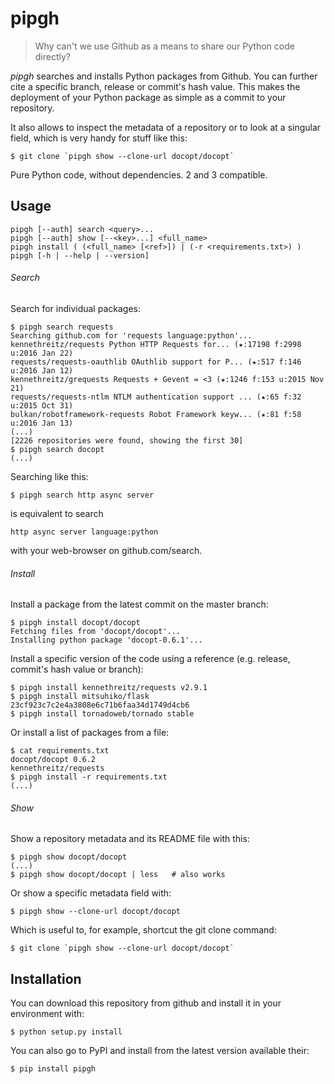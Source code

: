 # pipgh

> Why can't we use Github as a means to share our Python code directly?

*pipgh* searches and installs Python packages from Github. You can further
cite a specific branch, release or commit's hash value. This makes the
deployment of your Python package as simple as a commit to your repository.

It also allows to inspect the metadata of a repository or to
look at a singular field, which is very handy for stuff like this:

    $ git clone `pipgh show --clone-url docopt/docopt`

Pure Python code, without dependencies. 2 and 3 compatible.

## Usage

    pipgh [--auth] search <query>...
    pipgh [--auth] show [--<key>...] <full_name>
    pipgh install ( (<full_name> [<ref>]) | (-r <requirements.txt>) )
    pipgh [-h | --help | --version]

###### Search

Search for individual packages:

    $ pipgh search requests
    Searching github.com for 'requests language:python'...
    kennethreitz/requests Python HTTP Requests for... (★:17198 f:2998 u:2016 Jan 22)
    requests/requests-oauthlib OAuthlib support for P... (★:517 f:146 u:2016 Jan 12)
    kennethreitz/grequests Requests + Gevent = <3 (★:1246 f:153 u:2015 Nov 21)
    requests/requests-ntlm NTLM authentication support ... (★:65 f:32 u:2015 Oct 31)
    bulkan/robotframework-requests Robot Framework keyw... (★:81 f:58 u:2016 Jan 13)
    (...)
    [2226 repositories were found, showing the first 30]
    $ pipgh search docopt
    (...)

Searching like this:

    $ pipgh search http async server

is equivalent to search

    http async server language:python

with your web-browser on github.com/search.

###### Install

Install a package from the latest commit on the master branch:

    $ pipgh install docopt/docopt
    Fetching files from 'docopt/docopt'...
    Installing python package 'docopt-0.6.1'...

Install a specific version of the code using a reference (e.g. release,
commit's hash value or branch):

    $ pipgh install kennethreitz/requests v2.9.1
    $ pipgh install mitsuhiko/flask 23cf923c7c2e4a3808e6c71b6faa34d1749d4cb6
    $ pipgh install tornadoweb/tornado stable

Or install a list of packages from a file:

    $ cat requirements.txt
    docopt/docopt 0.6.2
    kennethreitz/requests
    $ pipgh install -r requirements.txt
    (...)

###### Show

Show a repository metadata and its README file with this:

    $ pipgh show docopt/docopt
    (...)
    $ pipgh show docopt/docopt | less   # also works

Or show a specific metadata field with:

    $ pipgh show --clone-url docopt/docopt

Which is useful to, for example, shortcut the git clone command:

    $ git clone `pipgh show --clone-url docopt/docopt`

## Installation

You can download this repository from github and install it in your
environment with:

    $ python setup.py install

You can also go to PyPI and install from the latest version available their:

    $ pip install pipgh
